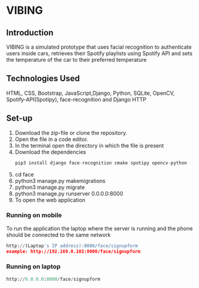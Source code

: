 # VIBING 








## Introduction
 VIBING is a simulated prototype that uses facial recognition to authenticate users inside cars, retrieves their Spotify playlists using Spotify API and sets the temperature of the car to their preferred temperature 

## Technologies Used
HTML, CSS, Bootstrap, JavaScript,Django, Python, SQLite, OpenCV, Spotify-API(Spotipy), face-recognition and Django HTTP

## Set-up
1) Download the zip-file or clone the repository.
2) Open the file in a code editor.
3) In the terminal open the directory in which the file is present
4) Download the dependencies 
   ```python
   pip3 install django face-recognition cmake spotipy opencv-python
   ```
5) cd face
6) python3 manage.py makemigrations
7) python3 manage.py migrate
8) python3 manage.py runserver 0.0.0.0:8000
9) To open the web application
### Running on mobile
  To run the application the laptop where the server is running and the phone should be connected to the same network
   ```python
   http://(Laptop's IP address):8000/face/signupform
   example: http://192.169.0.102:8000/face/signupform
   ```
   
### Running on laptop
   ```python
   http://0.0.0.0:8000/face/signupform
   ```



